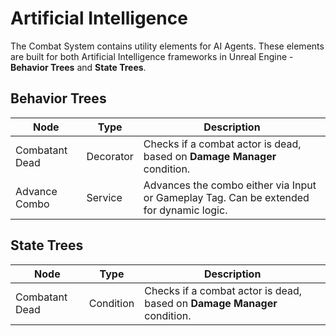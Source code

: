 # Artificial Intelligence
<primary-label ref="combat"/>

The Combat System contains utility elements for AI Agents. These elements are built for both Artificial Intelligence
frameworks in Unreal Engine - **Behavior Trees** and **State Trees**.

## Behavior Trees

| Node           | Type      | Description                                                                             |
|----------------|-----------|-----------------------------------------------------------------------------------------|
| Combatant Dead | Decorator | Checks if a combat actor is dead, based on **Damage Manager** condition.                |
| Advance Combo  | Service   | Advances the combo either via Input or Gameplay Tag. Can be extended for dynamic logic. |

## State Trees

| Node           | Type      | Description                                                              |
|----------------|-----------|--------------------------------------------------------------------------|
| Combatant Dead | Condition | Checks if a combat actor is dead, based on **Damage Manager** condition. |
